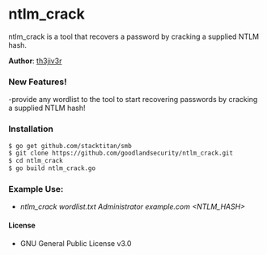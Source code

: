 # ntlm_crack 
ntlm_crack is a tool that recovers a password by cracking a supplied NTLM hash.

**Author**: [th3jiv3r][twitter]

### New Features!
  -provide any wordlist to the tool to start recovering passwords by cracking a supplied NTLM hash!

### Installation
```sh
$ go get github.com/stacktitan/smb
$ git clone https://github.com/goodlandsecurity/ntlm_crack.git
$ cd ntlm_crack 
$ go build ntlm_crack.go
```

### Example Use:  
  - *ntlm_crack wordlist.txt Administrator example.com <NTLM_HASH>*

#### License
  - GNU General Public License v3.0


[twitter]: <https://twitter.com/th3_jiv3r>
